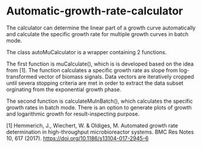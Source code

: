 # Automatic-growth-rate-calculator
The calculator can determine the linear part of a growth curve automatically and calculate the specific growth rate for multiple growth curves in batch mode.

The class autoMuCalculator is a wrapper containing 2 functions. 

The first function is muCalculate(), which is is developed based on the idea from \[1\]. The function calculates a specific growth rate as slope from log-transformed vector of biomass signals. Data vectors are iteratively cropped until severa stopping criteria are met in order to extract the data subset orginating from the exponential growth phase.

The second function is calculateMuInBatch(), which calculates the specific growth rates in batch mode. There is an option to generate plots of growth and logarithmic growth for result-inspecting purpose.


\[1\] Hemmerich, J., Wiechert, W. & Oldiges, M. Automated growth rate determination in high-throughput microbioreactor systems. BMC Res Notes 10, 617 (2017). https://doi.org/10.1186/s13104-017-2945-6
